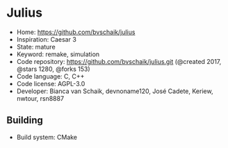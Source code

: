 # Julius

- Home: https://github.com/bvschaik/julius
- Inspiration: Caesar 3
- State: mature
- Keyword: remake, simulation
- Code repository: https://github.com/bvschaik/julius.git (@created 2017, @stars 1280, @forks 153)
- Code language: C, C++
- Code license: AGPL-3.0
- Developer: Bianca van Schaik, devnoname120, José Cadete, Keriew, nwtour, rsn8887

## Building

- Build system: CMake
